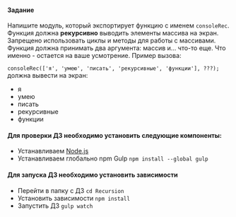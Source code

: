 #### Задание
Напишите модуль, который экспортирует функцию с именем `consoleRec`. Функция должна **рекурсивно** выводить элементы массива на экран. Запрещено использовать циклы и методы для работы с массивами. Функция должна принимать два аргумента: массив и… что-то еще. Что именно - остается на ваше усмотрение. Пример вызова:

`consoleRec(['я', 'умею', 'писать', 'рекурсивные', 'функции'], ???);`
должна вывести на экран:
- я
- умею
- писать
- рекурсивные
- функции

#### Для проверки ДЗ необходимо установить следующие компоненты:

* Устанавливаем [Node.js](https://nodejs.org/)
* Устанавливаем глобально npm Gulp ```npm install --global gulp```

#### Для запуска ДЗ необходимо установить зависимости
* Перейти в папку с ДЗ ```cd Recursion```
* Установить зависимости ```npm install```
* Запустить ДЗ ```gulp watch```
